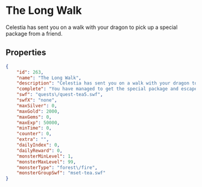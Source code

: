 # The Long Walk

Celestia has sent you on a walk with your dragon to pick up a special package from a friend.

## Properties

```json
{
    "id": 263,
    "name": "The Long Walk",
    "description": "Celestia has sent you on a walk with your dragon to pick up a special package from a friend.",
    "complete": "You have managed to get the special package and escape unscathed and uneaten... *gulp*",
    "swf": "quests\/quest-tea5.swf",
    "swfX": "none",
    "maxSilver": 0,
    "maxGold": 2000,
    "maxGems": 0,
    "maxExp": 50000,
    "minTime": 0,
    "counter": 0,
    "extra": "",
    "dailyIndex": 0,
    "dailyReward": 0,
    "monsterMinLevel": 1,
    "monsterMaxLevel": 99,
    "monsterType": "forest\/fire",
    "monsterGroupSwf": "mset-tea.swf"
}
```

